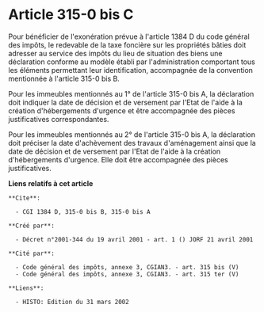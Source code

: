 # Article 315-0 bis C

Pour bénéficier de l'exonération prévue à l'article 1384 D du code général des impôts, le redevable de la taxe foncière sur
les propriétés bâties doit adresser au service des impôts du lieu de situation des biens une déclaration conforme au modèle
établi par l'administration comportant tous les éléments permettant leur identification, accompagnée de la convention
mentionnée à l'article 315-0 bis B.

Pour les immeubles mentionnés au 1° de l'article 315-0 bis A, la déclaration doit indiquer la date de décision et de
versement par l'Etat de l'aide à la création d'hébergements d'urgence et être accompagnée des pièces justificatives
correspondantes.

Pour les immeubles mentionnés au 2° de l'article 315-0 bis A, la déclaration doit préciser la date d'achèvement des travaux
d'aménagement ainsi que la date de décision et de versement par l'Etat de l'aide à la création d'hébergements d'urgence. Elle
doit être accompagnée des pièces justificatives.

**Liens relatifs à cet article**

	**Cite**:

	  - CGI 1384 D, 315-0 bis B, 315-0 bis A

	**Créé par**:

	  - Décret n°2001-344 du 19 avril 2001 - art. 1 () JORF 21 avril 2001

	**Cité par**:

	  - Code général des impôts, annexe 3, CGIAN3. - art. 315 bis (V)
	  - Code général des impôts, annexe 3, CGIAN3. - art. 315 ter (V)

	**Liens**:

	  - HISTO: Edition du 31 mars 2002
